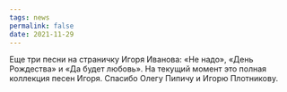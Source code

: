```yaml
---
tags: news
permalink: false
date: 2021-11-29
---
```

Еще три песни на страничку Игоря Иванова: «Не надо», «День Рождества» и «Да будет любовь». На текущий момент это полная коллекция песен Игоря. Спасибо Олегу Пипичу и Игорю Плотникову.

